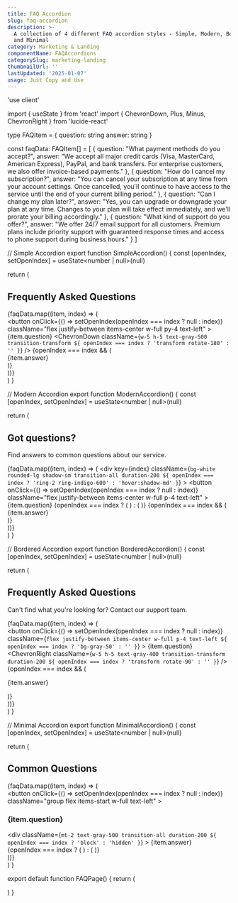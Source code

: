 ```yaml
---
title: FAQ Accordion
slug: faq-accordion
description: >-
  A collection of 4 different FAQ accordion styles - Simple, Modern, Bordered,
  and Minimal
category: Marketing & Landing
componentName: FAQAccordions
categorySlug: marketing-landing
thumbnailUrl: ''
lastUpdated: '2025-01-07'
usage: Just Copy and Use
---
```

'use client'

import { useState } from 'react'
import { ChevronDown, Plus, Minus, ChevronRight } from 'lucide-react'

type FAQItem = {
  question: string
  answer: string
}

const faqData: FAQItem[] = [
  {
    question: "What payment methods do you accept?",
    answer: "We accept all major credit cards (Visa, MasterCard, American Express), PayPal, and bank transfers. For enterprise customers, we also offer invoice-based payments."
  },
  {
    question: "How do I cancel my subscription?",
    answer: "You can cancel your subscription at any time from your account settings. Once cancelled, you'll continue to have access to the service until the end of your current billing period."
  },
  {
    question: "Can I change my plan later?",
    answer: "Yes, you can upgrade or downgrade your plan at any time. Changes to your plan will take effect immediately, and we'll prorate your billing accordingly."
  },
  {
    question: "What kind of support do you offer?",
    answer: "We offer 24/7 email support for all customers. Premium plans include priority support with guaranteed response times and access to phone support during business hours."
  }
]

// Simple Accordion
export function SimpleAccordion() {
  const [openIndex, setOpenIndex] = useState<number | null>(null)

  return (
    <div className="max-w-2xl mx-auto p-6">
      <h2 className="text-2xl font-bold text-gray-900 mb-8">Frequently Asked Questions</h2>
      <div className="space-y-4">
        {faqData.map((item, index) => (
          <div key={index} className="border-b border-gray-200">
            <button
              onClick={() => setOpenIndex(openIndex === index ? null : index)}
              className="flex justify-between items-center w-full py-4 text-left"
            >
              <span className="font-medium text-gray-900">{item.question}</span>
              <ChevronDown 
                className={`w-5 h-5 text-gray-500 transition-transform ${
                  openIndex === index ? 'transform rotate-180' : ''
                }`}
              />
            </button>
            {openIndex === index && (
              <div className="pb-4 text-gray-500">
                {item.answer}
              </div>
            )}
          </div>
        ))}
      </div>
    </div>
  )
}

// Modern Accordion
export function ModernAccordion() {
  const [openIndex, setOpenIndex] = useState<number | null>(null)

  return (
    <div className="max-w-2xl mx-auto p-6">
      <h2 className="text-3xl font-bold text-gray-900 mb-2">Got questions?</h2>
      <p className="text-gray-500 mb-8">Find answers to common questions about our service.</p>
      <div className="space-y-4">
        {faqData.map((item, index) => (
          <div
            key={index}
            className={`bg-white rounded-lg shadow-sm transition-all duration-200 ${
              openIndex === index ? 'ring-2 ring-indigo-600' : 'hover:shadow-md'
            }`}
          >
            <button
              onClick={() => setOpenIndex(openIndex === index ? null : index)}
              className="flex justify-between items-center w-full p-4 text-left"
            >
              <span className="font-semibold text-gray-900">{item.question}</span>
              {openIndex === index ? (
                <Minus className="w-5 h-5 text-indigo-600" />
              ) : (
                <Plus className="w-5 h-5 text-gray-400" />
              )}
            </button>
            {openIndex === index && (
              <div className="px-4 pb-4 text-gray-500">
                {item.answer}
              </div>
            )}
          </div>
        ))}
      </div>
    </div>
  )
}

// Bordered Accordion
export function BorderedAccordion() {
  const [openIndex, setOpenIndex] = useState<number | null>(null)

  return (
    <div className="max-w-2xl mx-auto p-6">
      <div className="text-center mb-8">
        <h2 className="text-3xl font-bold text-gray-900">Frequently Asked Questions</h2>
        <p className="mt-4 text-gray-500">Can't find what you're looking for? Contact our support team.</p>
      </div>
      <div className="border rounded-lg divide-y">
        {faqData.map((item, index) => (
          <div key={index} className="bg-white">
            <button
              onClick={() => setOpenIndex(openIndex === index ? null : index)}
              className={`flex justify-between items-center w-full p-4 text-left ${
                openIndex === index ? 'bg-gray-50' : ''
              }`}
            >
              <span className="font-medium text-gray-900">{item.question}</span>
              <ChevronRight 
                className={`w-5 h-5 text-gray-400 transition-transform duration-200 ${
                  openIndex === index ? 'transform rotate-90' : ''
                }`}
              />
            </button>
            {openIndex === index && (
              <div className="px-4 pb-4 bg-gray-50">
                <p className="text-gray-500">{item.answer}</p>
              </div>
            )}
          </div>
        ))}
      </div>
    </div>
  )
}

// Minimal Accordion
export function MinimalAccordion() {
  const [openIndex, setOpenIndex] = useState<number | null>(null)

  return (
    <div className="max-w-2xl mx-auto p-6">
      <h2 className="text-2xl font-bold text-gray-900 mb-8">Common Questions</h2>
      <div className="space-y-6">
        {faqData.map((item, index) => (
          <div key={index}>
            <button
              onClick={() => setOpenIndex(openIndex === index ? null : index)}
              className="group flex items-start w-full text-left"
            >
              <div className="flex-1">
                <h3 className="font-medium text-gray-900 group-hover:text-indigo-600 transition-colors">
                  {item.question}
                </h3>
                <div
                  className={`mt-2 text-gray-500 transition-all duration-200 ${
                    openIndex === index ? 'block' : 'hidden'
                  }`}
                >
                  {item.answer}
                </div>
              </div>
              <span className="ml-6 flex-shrink-0">
                {openIndex === index ? (
                  <Minus className="w-5 h-5 text-indigo-600" />
                ) : (
                  <Plus className="w-5 h-5 text-gray-400 group-hover:text-indigo-600" />
                )}
              </span>
            </button>
          </div>
        ))}
      </div>
    </div>
  )
}

export default function FAQPage() {
  return (
    <div className="space-y-24 py-12">
      <SimpleAccordion />
      <ModernAccordion />
      <BorderedAccordion />
      <MinimalAccordion />
    </div>
  )
}

